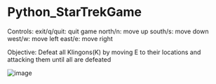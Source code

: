 # Python_StarTrekGame

Controls: 
  exit/q/quit: quit game
  north/n: move up
  south/s: move down
  west/w: move left
  east/e: move right

Objective:
  Defeat all Klingons(K) by moving E to their locations and attacking them until all are defeated
  
![image](https://github.com/user-attachments/assets/0044f2b1-60b1-4279-95c1-3be9e1d18b82)
